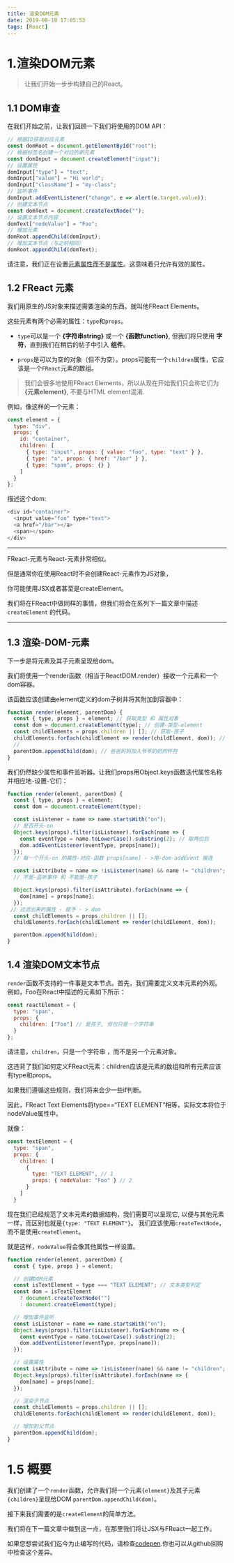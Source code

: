 ```yaml
---
title: 渲染DOM元素
date: 2019-08-18 17:05:53
tags: [React]
---
```

# 1.渲染DOM元素
> 让我们开始一步步构建自己的React。
## 1.1 DOM审查
在我们开始之前，让我们回顾一下我们将使用的DOM API：
```JavaScript
// 根据ID获取对应元素
const domRoot = document.getElementById("root");
// 根据标签名创建一个对应的新元素
const domInput = document.createElement("input");
// 设置属性
domInput["type"] = "text";
domInput["value"] = "Hi world";
domInput["className"] = "my-class";
// 监听事件
domInput.addEventListener("change", e => alert(e.target.value));
// 创建文本节点
const domText = document.createTextNode("");
// 设置文本节点内容
domText["nodeValue"] = "Foo";
// 增加元素
domRoot.appendChild(domInput);
// 增加文本节点（与之前相同）
domRoot.appendChild(domText);
```
请注意，我们正在设置[元素属性而不是属性](https://stackoverflow.com/questions/6003819/what-is-the-difference-between-properties-and-attributes-in-html)。这意味着只允许有效的属性。

## 1.2 FReact 元素

我们用原生的JS对象来描述需要渲染的东西。就叫他FReact Elements。

这些元素有两个必需的属性：`type`和`props`。

* `type`可以是一个 __{字符串string}__  或一个 __{函数function}__, 但我们将只使用 __字符__，直到我们在稍后的帖子中引入 __组件__。

* `props`是可以为空的对象（但不为空）。props可能有一个`children`属性，它应该是一个`FReact`元素的数组。
> 我们会很多地使用FReact Elements，所以从现在开始我们只会称它们为 __{元素element}__, 不要与HTML element混淆.


例如，像这样的一个元素：
```JavaScript
const element = {
  type: "div",
  props: {
    id: "container",
    children: [
      { type: "input", props: { value: "foo", type: "text" } },
      { type: "a", props: { href: "/bar" } },
      { type: "span", props: {} }
    ]
  }
};
```

描述这个dom:
```JavaScript
<div id="container">
  <input value="foo" type="text">
  <a href="/bar"></a>
  <span></span>
</div>
```
***
FReact-元素与React-元素非常相似。

但是通常你在使用React时不会创建React-元素作为JS对象，

你可能使用JSX或者甚至是createElement。

我们将在FReact中做同样的事情，但我们将会在系列下一篇文章中描述 `createElement` 的代码。
***

## 1.3 渲染-DOM-元素
下一步是将元素及其子元素呈现给dom。

我们将使用一个render函数（相当于ReactDOM.render）接收一个元素和一个dom容器。

该函数应该创建由element定义的dom子树并将其附加到容器中：

```JavaScript
function render(element, parentDom) {
  const { type, props } = element; // 获取类型 和 属性对象
  const dom = document.createElement(type); // 创建-类型-element
  const childElements = props.children || []; // 获取-孩子
  childElements.forEach(childElement => render(childElement, dom)); // 每个孩子 都要加入-爸爸妈妈-的怀抱
  //
  parentDom.appendChild(dom); // 爸爸妈妈加入爷爷奶奶的怀抱
}
```

我们仍然缺少属性和事件监听器。让我们props用Object.keys函数迭代属性名称并相应地-设置-它们：

```JavaScript
function render(element, parentDom) {
  const { type, props } = element;
  const dom = document.createElement(type);

  const isListener = name => name.startsWith("on");
  // 是否开头-on
  Object.keys(props).filter(isListener).forEach(name => {
    const eventType = name.toLowerCase().substring(2); // 取两位后
    dom.addEventListener(eventType, props[name]);
  });
  // 每一个开头-on 的属性-对应-函数 props[name] - >用-dom-addEvent 接连

  const isAttribute = name => !isListener(name) && name != "children";
  // 不是-监听事件 和 不能是-孩子

  Object.keys(props).filter(isAttribute).forEach(name => {
    dom[name] = props[name];
  });
 // 过滤出来的属性 - 赋予 - > dom
  const childElements = props.children || [];
  childElements.forEach(childElement => render(childElement, dom));

  parentDom.appendChild(dom);
}
```

## 1.4 渲染DOM文本节点
`render`函数不支持的一件事是文本节点。首先，我们需要定义文本元素的外观。例如，<span>Foo</span>在React中描述的元素如下所示：

```JavaScript
const reactElement = {
  type: "span",
  props: {
    children: ["Foo"] // 是孩子, 但也只是一个字符串
  }
};
```
请注意，`children`，只是一个字符串 ，而不是另一个元素对象。

这违背了我们如何定义FReact元素：children应该是元素的数组和所有元素应该有type和props。

如果我们遵循这些规则，我们将来会少一些if判断。

因此，FReact Text Elements将type==“TEXT ELEMENT”相等，实际文本将位于nodeValue属性中。

就像：
```JavaScript
const textElement = {
  type: "span",
  props: {
    children: [
      {
        type: "TEXT ELEMENT", // 1
        props: { nodeValue: "Foo" } // 2
      }
    ]
  }
```

现在我们已经规范了文本元素的数据结构，我们需要可以呈现它, 以便与其他元素一样，而区别也就是`{type: "TEXT ELEMENT"}`。
我们应该使用`createTextNode`，而不是使用`createElement`。

就是这样，`nodeValue`将会像其他属性一样设置。

```JavaScript
function render(element, parentDom) {
  const { type, props } = element;

  // 创建DOM元素
  const isTextElement = type === "TEXT ELEMENT"; // 文本类型判定
  const dom = isTextElement
    ? document.createTextNode("")
    : document.createElement(type);

  // 增加事件监听
  const isListener = name => name.startsWith("on");
  Object.keys(props).filter(isListener).forEach(name => {
    const eventType = name.toLowerCase().substring(2);
    dom.addEventListener(eventType, props[name]);
  });

  // 设置属性
  const isAttribute = name => !isListener(name) && name != "children";
  Object.keys(props).filter(isAttribute).forEach(name => {
    dom[name] = props[name];
  });

  // 渲染子节点
  const childElements = props.children || [];
  childElements.forEach(childElement => render(childElement, dom));

  // 增加到父节点
  parentDom.appendChild(dom);
}
```

# 1.5 概要

我们创建了一个`render`函数，允许我们将一个元素`{element}`及其子元素`{children}`呈现给DOM `parentDom.appendChild(dom)`。

接下来我们需要的是`createElement`的简单方法。

我们将在下一篇文章中做到这一点，在那里我们将让JSX与FReact一起工作。

如果您想尝试我们迄今为止编写的代码，请检查[codepen](https://codepen.io/shaofeizi/pen/oNvLRwm).你也可以从github回购中检查这个差异。

